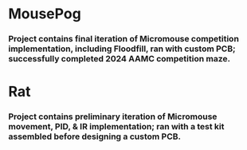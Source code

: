 # MousePog 
### Project contains final iteration of Micromouse competition implementation, including Floodfill, ran with custom PCB; successfully completed 2024 AAMC competition maze. 

# Rat 
### Project contains preliminary iteration of Micromouse movement, PID, & IR implementation; ran with a test kit assembled before designing a custom PCB.  
